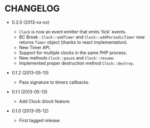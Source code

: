 CHANGELOG
=========

* 0.2.0 (2013-xx-xx)

  * `Clock` is now an event emitter that emits 'tick' events.
  * BC Break : `Clock::addTimer` and `Clock::addPeriodicTimer` now returns
    `Timer` object (thanks to react implementation).
  * New Timer API.
  * Support for multiple clocks in the same PHP process.
  * New methods `Clock::pause` and `Clock::resume`.
  * Implemented proper destruction method `Clock::destroy`.

* 0.1.2 (2013-05-13)

  * Pass signature to timers callbacks.

* 0.1.1 (2013-05-13)

  * Add Clock::block feature.

* 0.1.0 (2013-05-12)

  * First tagged release.
